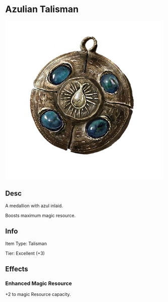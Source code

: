 # Azulian Talisman

![Copyrighted Image](AzulianTalisman.png)

## Desc

A medallion with azul inlaid.

Boosts maximum magic resource.

## Info

Item Type: Talisman

Tier: Excellent (+3)

## Effects

### Enhanced Magic Resource

+2 to magic Resource capacity.
